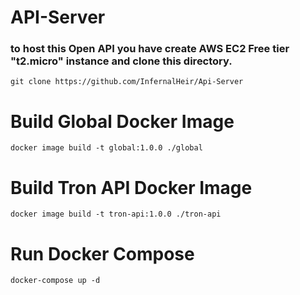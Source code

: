 # API-Server
### to host this Open API you have create AWS EC2 Free tier "t2.micro" instance and clone this directory.

```
git clone https://github.com/InfernalHeir/Api-Server
```
# Build Global Docker Image
```
docker image build -t global:1.0.0 ./global
```
# Build Tron API Docker Image
```
docker image build -t tron-api:1.0.0 ./tron-api
```
# Run Docker Compose
```
docker-compose up -d
```
